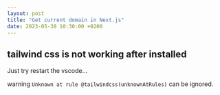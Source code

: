 ```yaml
---
layout: post
title: "Get current domain in Next.js"
date: 2023-05-30 10:30:00 +0200
---
```


## tailwind css is not working after installed

Just try restart the vscode...

warning `Unknown at rule @tailwindcss(unknownAtRules)` can be ignored.